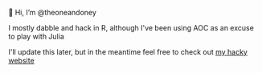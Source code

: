 👋 Hi, I’m @theoneandoney

I mostly dabble and hack in R, although I've been using AOC as an excuse to play with Julia

I'll update this later, but in the meantime feel free to check out [my hacky website](https://www.oney.us/ "Oney")

<!---
theoneandoney/theoneandoney is a ✨ special ✨ repository because its `README.md` (this file) appears on your GitHub profile.
You can click the Preview link to take a look at your changes.
--->
